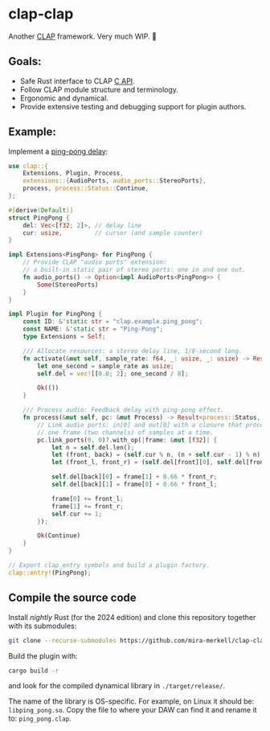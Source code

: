# clap-clap

Another [CLAP] framework. Very much WIP. 🚧

## Goals:

* Safe Rust interface to CLAP [C API].
* Follow CLAP module structure and terminology.
* Ergonomic and dynamical.
* Provide extensive testing and debugging support for plugin authors.

[CLAP]: https://cleveraudio.org

[C API]: https://github.com/free-audio/clap/tree/main/include/clap

## Example:

Implement a [ping-pong delay]:

```rust
use clap::{
    Extensions, Plugin, Process,
    extensions::{AudioPorts, audio_ports::StereoPorts},
    process, process::Status::Continue,
};

#[derive(Default)]
struct PingPong {
    del: Vec<[f32; 2]>, // delay line
    cur: usize,         // cursor (and sample counter)
}

impl Extensions<PingPong> for PingPong {
    // Provide CLAP "audio ports" extension:
    // a built-in static pair of stereo ports: one in and one out.
    fn audio_ports() -> Option<impl AudioPorts<PingPong>> {
        Some(StereoPorts)
    }
}

impl Plugin for PingPong {
    const ID: &'static str = "clap.example.ping_pong";
    const NAME: &'static str = "Ping-Pong";
    type Extensions = Self;

    /// Allocate resources: a stereo delay line, 1/8-second long.
    fn activate(&mut self, sample_rate: f64, _: usize, _: usize) -> Result<(), clap::Error> {
        let one_second = sample_rate as usize;
        self.del = vec![[0.0; 2]; one_second / 8];

        Ok(())
    }

    /// Process audio: Feedback delay with ping-pong effect.
    fn process(&mut self, pc: &mut Process) -> Result<process::Status, process::Error> {
        // Link audio ports: in[0] and out[0] with a closure that processes
        // one frame (two channels) of samples at a time.
        pc.link_ports(0, 0)?.with_op(|frame: &mut [f32]| {
            let n = self.del.len();
            let (front, back) = (self.cur % n, (n + self.cur - 1) % n);
            let (front_l, front_r) = (self.del[front][0], self.del[front][1]);

            self.del[back][0] = frame[1] + 0.66 * front_r;
            self.del[back][1] = frame[0] + 0.66 * front_l;

            frame[0] += front_l;
            frame[1] += front_r;
            self.cur += 1;
        });

        Ok(Continue)
    }
}

// Export clap_entry symbols and build a plugin factory.
clap::entry!(PingPong);
```

[ping-pong delay]: ./examples/ping-pong/

## Compile the source code

Install *nightly* Rust (for the 2024 edition) and clone this repository together with its submodules:

```bash
git clone --recurse-submodules https://github.com/mira-merkell/clap-clap
```

Build the plugin with:

```bash
cargo build -r
```

and look for the compiled dynamical library in `./target/release/`.

The name of the library is OS-specific. For example, on Linux it should be: `libping_pong.so`.
Copy the file to where your DAW can find it and rename it to: `ping_pong.clap`.
